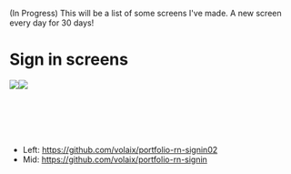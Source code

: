 (In Progress)
This will be a list of some screens I've made.
A new screen every day for 30 days!

# Sign in screens

<div style="display: flex; flex-direction: row; margin-bottom: 50px">
  <img src="https://user-images.githubusercontent.com/16506248/35615954-a42eb0b0-06ae-11e8-8331-8dde2bcf7410.gif" />
  <img src="https://user-images.githubusercontent.com/16506248/35502604-7bbf0a22-0518-11e8-8e15-8e3e3fa3c127.gif" />
</div>
<br /><br />

* Left: https://github.com/volaix/portfolio-rn-signin02
* Mid: https://github.com/volaix/portfolio-rn-signin
